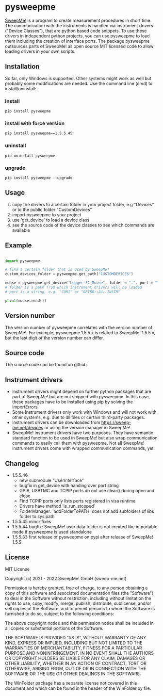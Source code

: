 # pysweepme

[SweepMe!](https://sweep-me.net) is a program to create measurement procedures in short time. The communication with the
instruments is handled via instrument drivers ("Device Classes"), that are python based code snippets. To use these drivers in independent python projects, you can use pysweepme to load them including the creation of interface ports. The package pysweepme outsources parts of SweepMe! as open source MIT licensed code to allow loading drivers in your own scripts.

## Installation
So far, only Windows is supported. Other systems might work as well but probably some modifications are needed.
Use the command line (cmd) to install/uninstall:

### install
    pip install pysweepme 

### install with force version
    pip install pysweepme==1.5.5.45

### uninstall
    pip uninstall pysweepme
    
### upgrade
    pip install pysweepme --upgrade

## Usage

1. copy the drivers to a certain folder in your project folder, e.g "Devices" or to the public folder "CustomDevices"
2. import pysweepme to your project
3. use 'get_device' to load a device class
4. see the source code of the device classes to see which commands are available

## Example

```python

import pysweepme

# find a certain folder that is used by SweepMe!
custom_devices_folder = pysweepme.get_path("CUSTOMDEVICES")

mouse = pysweepme.get_device("Logger-PC_Mouse", folder = ".", port = "")
# folder is a path from which instrument drivers will be loaded
# port is a string, e.g. "COM1" or "GPIB0::24::INSTR"

print(mouse.read())
```
    
## Version number
The version number of pysweepme correlates with the version number of SweepMe!. For example, pysweepme 1.5.5.x is
related to SweepMe! 1.5.5.x, but the last digit of the version number can differ.

## Source code
The source code can be found on github.

## Instrument drivers
* Instrument drivers might depend on further python packages that are part of SweepMe! but are not shipped with 
pysweepme. In this case, these packages have to be installed using pip by solving the ImportErrors. 
* Some Instrument drivers only work with Windows and will not work with other systems, e.g. due to dll files or certain 
third-party packages.
* Instrument drivers can be downloaded from https://sweep-me.net/devices or using the version manager in SweepMe!.
* SweepMe! instrument drivers have two purposes. They have semantic standard function to be used in SweepMe! but also 
wrap communication commands to easily call them with pysweepme. Not all SweepMe! instrument drivers come with wrapped
communication commands, yet.

## Changelog
* 1.5.5.46 
  * new submodule "UserInterface"
  * bugfix in get_device with handing over port string
  * GPIB, USBTMC and TCPIP ports do not use clear() during open and close 
  * Find TCPIP ports only lists ports registered in visa runtime
  * Drivers have method 'is_run_stopped'
  * FolderManager: 'addFolderToPATH' does not add subfolders of libs folder to sys.path
* 1.5.5.45 minor fixes
* 1.5.5.44 bugfix: SweepMe! user data folder is not created like in portable mode if pysweepme is used standalone
* 1.5.5.33 first release of pysweepme on pypi after release of SweepMe! 1.5.5

## License
MIT License

Copyright (c) 2021 - 2022 SweepMe! GmbH (sweep-me.net)

Permission is hereby granted, free of charge, to any person obtaining a copy of
this software and associated documentation files (the "Software"), to deal in
the Software without restriction, including without limitation the rights to
use, copy, modify, merge, publish, distribute, sublicense, and/or sell copies
of the Software, and to permit persons to whom the Software is furnished to do
so, subject to the following conditions:

The above copyright notice and this permission notice shall be included in all
copies or substantial portions of the Software.

THE SOFTWARE IS PROVIDED "AS IS", WITHOUT WARRANTY OF ANY KIND, EXPRESS OR
IMPLIED, INCLUDING BUT NOT LIMITED TO THE WARRANTIES OF MERCHANTABILITY,
FITNESS FOR A PARTICULAR PURPOSE AND NONINFRINGEMENT. IN NO EVENT SHALL THE
AUTHORS OR COPYRIGHT HOLDERS BE LIABLE FOR ANY CLAIM, DAMAGES OR OTHER
LIABILITY, WHETHER IN AN ACTION OF CONTRACT, TORT OR OTHERWISE, ARISING FROM,
OUT OF OR IN CONNECTION WITH THE SOFTWARE OR THE USE OR OTHER DEALINGS IN THE
SOFTWARE.

The WinFolder package has a separate license not covered in this document and
which can be found in the header of the WinFolder.py file.